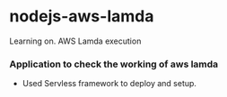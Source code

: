 # nodejs-aws-lamda
Learning on. AWS Lamda execution 


### Application to check the working of aws lamda 

- Used Servless framework to deploy and setup.